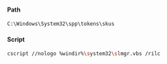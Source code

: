 #### Path
```bash
C:\Windows\System32\spp\tokens\skus
```

#### Script
```bash
cscript //nologo %windir%\system32\slmgr.vbs /rilc
```